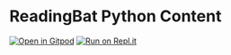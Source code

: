 # ReadingBat Python Content

[![Open in Gitpod](https://gitpod.io/button/open-in-gitpod.svg)](https://gitpod.io/#https://github.com/readingbat/readingbat-python-getContent)
[![Run on Repl.it](https://repl.it/badge/github/readingbat/readingbat-python-getContent)](https://repl.it/github/readingbat/readingbat-python-getContent)
